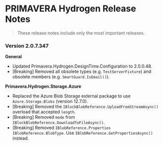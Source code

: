 # PRIMAVERA Hydrogen Release Notes

> These release notes include only the most important releases.

### <a name="2.0.7.347"></a>Version 2.0.7.347

**General**

- Updated Primavera.Hydrogen.DesignTime.Configuration to 2.0.0.48.
- [Breaking] Removed all obsolete types (e.g. `TestServerFixture`) and obsolete members (e.g. `SmartGuard.IsEmail()`).

**Primavera.Hydrogen.Storage.Azure**

- Replaced the Azure Blob Storage external package to use `Azure.Storage.Blobs` (version 12.7.0).
- [Breaking] Removed the `IBlockBlobReference.UploadFromStreamAsync()` overload that accepted `length`.
- [Breaking] Removed `mode` from `IBlockBlobReference.DownloadToFileAsync()`.
- [Breaking] Removed `IBlobReference.Properties` `IBlobReference.BlobType`. Use `IBlobReference.GetPropertiesAsync()` instead.